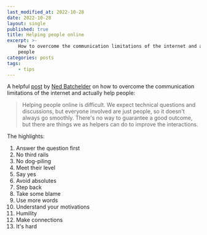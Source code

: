 ```yaml
---
last_modified_at: 2022-10-28
date: 2022-10-28
layout: single
published: true
title: Helping people online
excerpt: >-
    How to overcome the communication limitations of the internet and actually help
    people
categories: posts
tags:
    - tips
---
```


A helpful [post](https://web.archive.org/web/20220826234811/https://nedbatchelder.com/blog/202009/how_to_be_helpful_online.html)
by [Ned Batchelder](https://nedbatchelder.com/) on how to overcome the communication limitations of the internet
and actually help people:

> Helping people online is difficult.
> We expect technical questions and discussions,
> but everyone involved are just people,
> so it doesn't always go smoothly.
> There's no way to guarantee a good outcome,
> but there are things we as helpers can do to improve the interactions.

The highlights:

1. Answer the question first
2. No third rails
3. No dog-piling
4. Meet their level
5. Say yes
6. Avoid absolutes
7. Step back
8. Take some blame
9. Use more words
10. Understand your motivations
11. Humility
12. Make connections
13. It's hard

